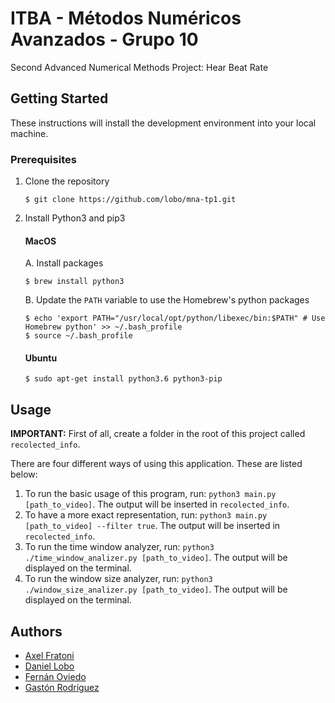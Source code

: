 # ITBA - Métodos Numéricos Avanzados - Grupo 10
Second Advanced Numerical Methods Project: Hear Beat Rate


## Getting Started
These instructions will install the development environment into your local machine.

### Prerequisites
1. Clone the repository
	```
	$ git clone https://github.com/lobo/mna-tp1.git
	```
2. Install Python3 and pip3
	#### MacOS
	A. Install packages
	```
	$ brew install python3
	```
	B. Update the ```PATH``` variable to use the Homebrew's python packages
	```
	$ echo 'export PATH="/usr/local/opt/python/libexec/bin:$PATH" # Use Homebrew python' >> ~/.bash_profile
	$ source ~/.bash_profile
	```  
	#### Ubuntu
	```
	$ sudo apt-get install python3.6 python3-pip
	```

## Usage

**IMPORTANT:** First of all, create a folder in the root of this project called `recolected_info`. 

There are four different ways of using this application. These are listed below:

1. To run the basic usage of this program, run: `python3 main.py [path_to_video]`. The output will be inserted in `recolected_info`.
2. To have a more exact representation, run: `python3 main.py [path_to_video] --filter true`. The output will be inserted in `recolected_info`.
2. To run the time window analyzer, run: `python3 ./time_window_analizer.py [path_to_video]`. The output will be displayed on the terminal.
3. To run the window size analyzer, run: `python3 ./window_size_analizer.py [path_to_video]`. The output will be displayed on the terminal.


## Authors
* [Axel Fratoni](https://github.com/axelfratoni)
* [Daniel Lobo](https://github.com/lobo)
* [Fernán Oviedo](https://github.com/foviedoITBA)
* [Gastón Rodríguez](https://github.com/gastonrod)

